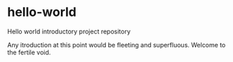 # hello-world
Hello world introductory project repository

Any itroduction at this point would be fleeting and superfluous. Welcome to the fertile void.
